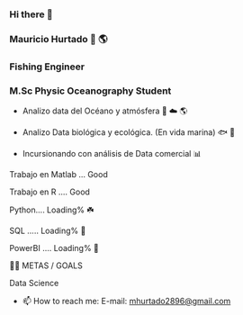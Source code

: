 ### Hi there 👋

### Mauricio Hurtado :ocean: :earth_americas:

### Fishing Engineer
### M.Sc Physic Oceanography Student

- Analizo data del Océano y atmósfera :ocean: :cloud: :earth_americas:

- Analizo Data biológica y ecológica. (En vida marina)  :fish: :shark:

- Incursionando con análisis de Data comercial  :bar_chart:


Trabajo en Matlab ... Good

Trabajo en R .... Good

Python.... Loading% :shamrock:

SQL ..... Loading% :seedling:

PowerBI .... Loading% :seedling:

:climbing_man: METAS / GOALS

Data Science 


- 📫 How to reach me:
E-mail: mhurtado2896@gmail.com 
